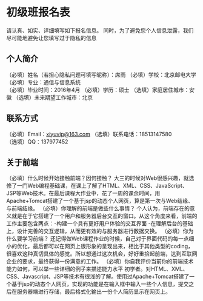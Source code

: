# 初级班报名表

请认真、如实、详细填写如下报名信息。
同时，为了避免您个人信息泄露，我们尽可能地避免让您填写过于隐私的信息

## 个人简介

（必填）姓名（若担心隐私问题可填写昵称）：席雨
（必填）学校：北京邮电大学
（必填）专业：通信与信息系统      
（必填）毕业时间：2016年4月
（必填）学历：硕士
（选填）家庭居住城市：安徽
（选填）未来期望工作城市：北京

## 联系方式

（必填）Email：xiyuvip@163.com
（选填）联系电话：18513147580   
（选填）QQ：137977452

## 关于前端

（必填）什么时候开始接触前端？因何接触？
大三的时候对Web很感兴趣，就选修了一门Web编程基础课，在课上了解了HTML、XML、CSS、JavaScript、JSP等Web技术。在最后课程大作业中，花了一周的课余时间，用Apache+Tomcat搭建了一个基于jsp的动态个人网页，算是第一次与Web结缘、与前端结缘。
（必填）你理解的前端是做些什么事情？
个人认为，前端存在的意义就是在于它搭建了一个用户和服务器后台交互的窗口。从这个角度来看，前端的工作主要包含两点：-构建一个具有更好用户体验的交互界面 -在理解后台的基础上，设计完善的交互逻辑，从而更有效的与服务器进行数据交换。
（必填）你为什么要学习前端？
还记得做Web课程作业的时候，自己对于界面代码的每一点细小的优化，最后都可以在网页上很形象的呈现出来，相比于其他类型的coding，很喜欢这种真切具体的感觉。所以想通过这次机会，好好重拾起前端，达到互联网企业的要求，最终获得一份满意的工作。
（必填）你自我评价当前你的前端技术能力如何，可以举一些详细的例子来描述能力水平
初学者。对HTML、XML、CSS、Javascript、JSP等技术有很浅的了解。使用过Apache+Tomcat搭建了一个基于jsp的动态个人网页，实现的功能是在输入框中输入一些个人信息，提交之后在服务器端进行存储，最后格式化输出一份个人简历显示在网页上。
